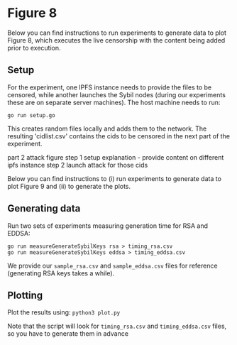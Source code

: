 # Figure 8
Below you can find instructions to run experiments to generate data to plot Figure 8, which executes the live censorship with the content being added prior to execution.

## Setup
For the experiment, one IPFS instance needs to provide the files to be censored, while another launches the Sybil nodes (during our experiments these are on separate server machines). The host machine needs to run:
```
go run setup.go
```

This creates random files locally and adds them to the network. The resulting 'cidlist.csv' contains the cids to be censored in the next part of the experiment. 



part 2 attack figure
step 1 setup explanation - provide content on different ipfs instance
step 2 launch attack for those cids





Below you can find instructions to (i) run experiments to generate data to plot Figure 9 and (ii) to generate the plots.

## Generating data
Run two sets of experiments measuring generation time for RSA and EDDSA:
```
go run measureGenerateSybilKeys rsa > timing_rsa.csv
go run measureGenerateSybilKeys eddsa > timing_eddsa.csv
```

We provide our `sample_rsa.csv` and `sample_eddsa.csv` files for reference (generating RSA keys takes a while).

## Plotting
Plot the results using:
`python3 plot.py`

Note that the script will look for `timing_rsa.csv` and `timing_eddsa.csv` files, so you have to generate them in advance


